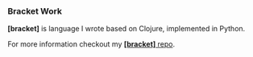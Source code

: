 ### Bracket Work

__[bracket]__ is language I wrote based on Clojure, implemented in Python.  

For more information checkout my [__[bracket]__ repo](https://github.com/HiImJayHireMe/bracket).

  

